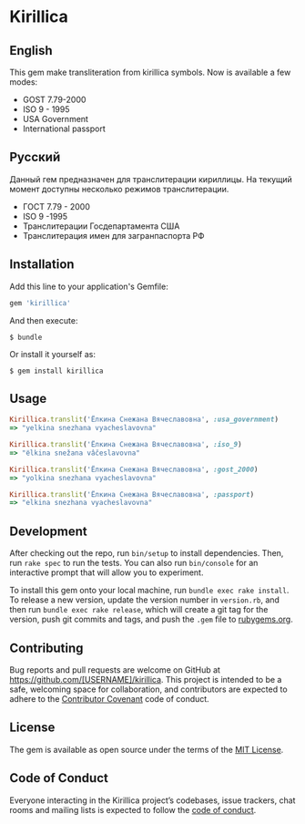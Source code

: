 # Kirillica

## English
This gem make transliteration from kirillica symbols. Now is available a few modes:
* GOST 7.79-2000
* ISO 9 - 1995
* USA Government
* International passport

## Русский

Данный гем предназначен для транслитерации кириллицы. На текущий момент доступны несколько режимов транслитерации.

* ГОСТ 7.79 - 2000
* ISO 9 -1995
* Транслитерации Госдепартамента США
* Транслитерация имен для загранпаспорта РФ

## Installation

Add this line to your application's Gemfile:

```ruby
gem 'kirillica'
```

And then execute:

    $ bundle

Or install it yourself as:

    $ gem install kirillica

## Usage

```ruby
Kirillica.translit('Ёлкина Снежана Вячеславовна', :usa_government)
=> "yelkina snezhana vyacheslavovna"

Kirillica.translit('Ёлкина Снежана Вячеславовна', :iso_9)
=> "ёlkina snežana vâčeslavovna"

Kirillica.translit('Ёлкина Снежана Вячеславовна', :gost_2000)
=> "yolkina snezhana vyacheslavovna"

Kirillica.translit('Ёлкина Снежана Вячеславовна', :passport)
=> "elkina snezhana vyacheslavovna"
```

## Development

After checking out the repo, run `bin/setup` to install dependencies. Then, run `rake spec` to run the tests. You can also run `bin/console` for an interactive prompt that will allow you to experiment.

To install this gem onto your local machine, run `bundle exec rake install`. To release a new version, update the version number in `version.rb`, and then run `bundle exec rake release`, which will create a git tag for the version, push git commits and tags, and push the `.gem` file to [rubygems.org](https://rubygems.org).

## Contributing

Bug reports and pull requests are welcome on GitHub at https://github.com/[USERNAME]/kirillica. This project is intended to be a safe, welcoming space for collaboration, and contributors are expected to adhere to the [Contributor Covenant](http://contributor-covenant.org) code of conduct.

## License

The gem is available as open source under the terms of the [MIT License](https://opensource.org/licenses/MIT).

## Code of Conduct

Everyone interacting in the Kirillica project’s codebases, issue trackers, chat rooms and mailing lists is expected to follow the [code of conduct](https://github.com/[USERNAME]/kirillica/blob/master/CODE_OF_CONDUCT.md).
